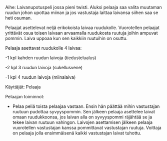 Aihe: Laivanupotuspeli jossa pieni twisti. Aluksi pelaaja saa valita muutaman ruudun johon upottaa miinan ja jos vastustaja laittaa laivansa siihen saa se heti osuman.

Pelaajat asettelevat neljä erikokoista laivaa ruudukolle. Vuorotellen pelaajat yrittävät osua toisen laivaan arvaamalla ruudukosta ruutuja joihin ampuvat pommin. Laiva uppoaa kun sen kaikkiin ruutuihin on osuttu.

Pelaaja asettavat ruudukolle 4 laivaa:

-1 kpl kahden ruudun laivoja (tiedustelualus)

-2 kpl 3 ruudun laivoja (sukellusvene)

-1 kpl 4 ruudun laivoja (miinalaiva)




Käyttäjät: Pelaaja

Pelaajan toiminnot:
- Pelaa peliä toista pelaajaa vastaan. Ensin hän päättää mihin vastustajan ruutuun pudottaa syvyyspommin. Sen jälkeen pelaaja asettelee laivat omaan ruudukkoonsa, jos laivan alla on syvyyspommi räjähtää se ja tekee laivan ruutuun vahingon. Laivojen asettamisen jälkeen pelaaja vuorotellen vastustajan kanssa pommittavat vastustajan ruutuja. Voittaja on pelaaja jolla ensimmäisenä kaikki vastustajan laivat tuhottu.

